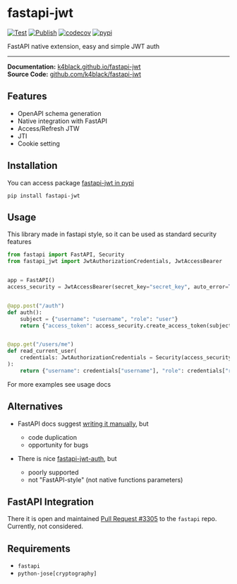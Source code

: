 # fastapi-jwt

[![Test](https://github.com/k4black/fastapi-jwt/actions/workflows/test.yml/badge.svg)](https://github.com/k4black/fastapi-jwt/actions/workflows/test.yml)
[![Publish](https://github.com/k4black/fastapi-jwt/actions/workflows/publish.yml/badge.svg)](https://github.com/k4black/fastapi-jwt/actions/workflows/publish.yml)
[![codecov](https://codecov.io/gh/k4black/fastapi-jwt/branch/master/graph/badge.svg?token=3F9J850FX2)](https://codecov.io/gh/k4black/fastapi-jwt)
[![pypi](https://img.shields.io/pypi/v/fastapi-jwt)](https://pypi.org/project/fastapi-jwt/)

FastAPI native extension, easy and simple JWT auth

---


**Documentation:** [k4black.github.io/fastapi-jwt](https://k4black.github.io/fastapi-jwt/)  
**Source Code:** [github.com/k4black/fastapi-jwt](https://github.com/k4black/fastapi-jwt/)


## Features
* OpenAPI schema generation 
* Native integration with FastAPI
* Access/Refresh JTW
* JTI
* Cookie setting


## Installation
You can access package [fastapi-jwt in pypi](https://pypi.org/project/fastapi-jwt/)
```shell
pip install fastapi-jwt
```


## Usage
This library made in fastapi style, so it can be used as standard security features 

```python
from fastapi import FastAPI, Security
from fastapi_jwt import JwtAuthorizationCredentials, JwtAccessBearer


app = FastAPI()
access_security = JwtAccessBearer(secret_key="secret_key", auto_error=True)


@app.post("/auth")
def auth():
    subject = {"username": "username", "role": "user"}
    return {"access_token": access_security.create_access_token(subject=subject)}


@app.get("/users/me")
def read_current_user(
    credentials: JwtAuthorizationCredentials = Security(access_security),
):
    return {"username": credentials["username"], "role": credentials["role"]}
```

For more examples see usage docs


## Alternatives 

* FastAPI docs suggest [writing it manually](https://fastapi.tiangolo.com/tutorial/security/oauth2-jwt/), but
  * code duplication  
  * opportunity for bugs

* There is nice [fastapi-jwt-auth](https://github.com/IndominusByte/fastapi-jwt-auth/), but
  * poorly supported  
  * not "FastAPI-style" (not native functions parameters)

## FastAPI Integration 

There it is open and maintained [Pull Request #3305](https://github.com/tiangolo/fastapi/pull/3305) to the `fastapi` repo. Currently, not considered.

## Requirements 

* `fastapi`
* `python-jose[cryptography]`